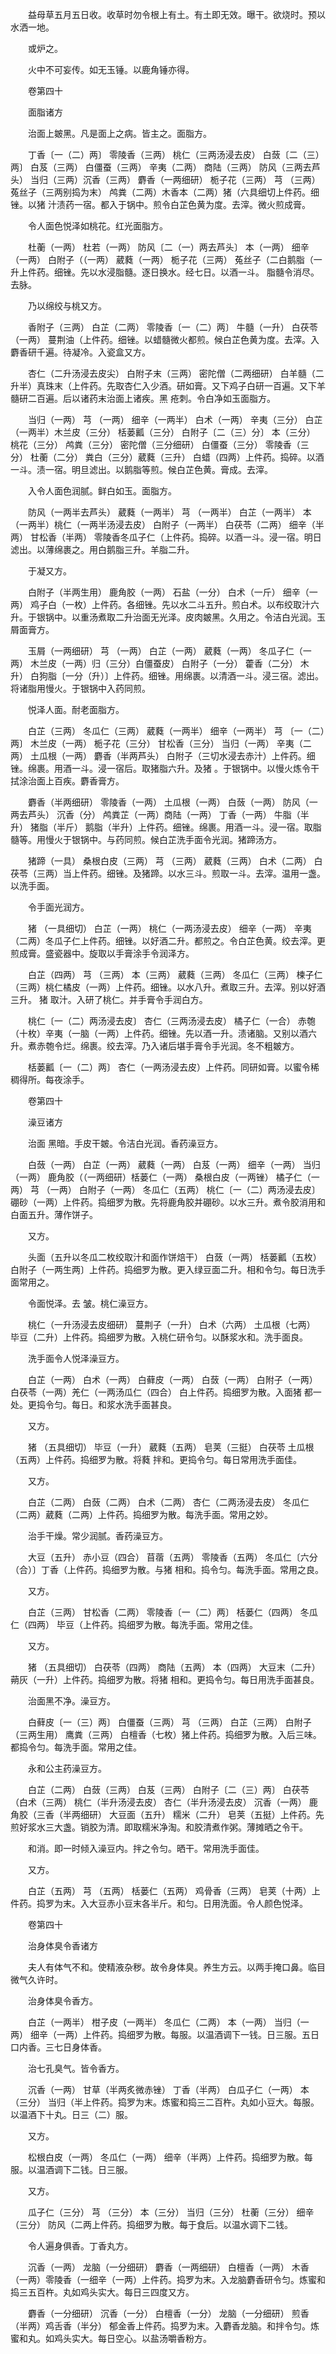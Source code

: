 <!-- { "loadSidebar": true } -->
　　益母草五月五日收。收草时勿令根上有土。有土即无效。曝干。欲烧时。预以水洒一地。

　　或炉之。

　　火中不可妄传。如无玉锤。以鹿角锤亦得。

　　卷第四十

　　面脂诸方

　　治面上皴黑。凡是面上之病。皆主之。面脂方。

　　丁香〔一（二）两〕 零陵香（三两） 桃仁（三两汤浸去皮） 白蔹〔二（三）两〕 白芨（三两） 白僵蚕（三两） 辛夷（二两） 商陆（三两） 防风（三两去芦头） 当归（三两）沉香（三两） 麝香（一两细研） 栀子花（三两） 芎 （三两） 菟丝子（三两别捣为末） 鸬粪（二两）木香本（二两）猪（六具细切上件药。细锉。以猪 汁渍药一宿。都入于锅中。煎令白芷色黄为度。去滓。微火煎成膏。

　　令人面色悦泽如桃花。红光面脂方。

　　杜蘅（一两） 杜若（一两） 防风〔二（一）两去芦头〕 本（一两） 细辛（一两） 白附子（（一两） 葳蕤（一两） 栀子花（三两） 菟丝子（二白鹅脂（一升上件药。细锉。先以水浸脂髓。逐日换水。经七日。以酒一斗。 脂髓令消尽。去脉。

　　乃以绵绞与桃又方。

　　香附子（三两） 白芷（二两） 零陵香〔一（二）两〕 牛髓（一升） 白茯苓（一两） 蔓荆油（上件药。细锉。以蜡髓微火都煎。候白芷色黄为度。去滓。入麝香研千遍。待凝冷。入瓷盒又方。

　　杏仁（二升汤浸去皮尖） 白附子末（三两） 密陀僧（二两细研） 白羊髓（二升半）真珠末（上件药。先取杏仁入少酒。研如膏。又下鸡子白研一百遍。又下羊髓研二百遍。后以诸药末治面上诸疾。黑 疮刺。令白净如玉面脂方。

　　当归（一两） 芎 （一两） 细辛（一两半） 白术（一两） 辛夷（三分） 白芷（一两半）木兰皮（三分） 栝蒌瓤（三分） 白附子〔二（三）分〕 本（三分） 桃花（三分） 鸬粪（三分） 密陀僧（三分细研） 白僵蚕（三分） 零陵香（三分） 杜蘅（二分）  粪白（三分）葳蕤（三升） 白蜡（四两）上件药。捣碎。以酒一斗。渍一宿。明旦滤出。以鹅脂等煎。候白芷色黄。膏成。去滓。

　　入令人面色润腻。鲜白如玉。面脂方。

　　防风（一两半去芦头） 葳蕤（一两半） 芎 （一两半） 白芷（一两半） 本（一两半）桃仁（一两半汤浸去皮） 白附子（一两半） 白茯苓（二两） 细辛（半两） 甘松香（半两） 零陵香冬瓜子仁（上件药。捣碎。以酒一斗。浸一宿。明日滤出。以薄绵裹之。用白鹅脂三升。羊脂二升。

　　于凝又方。

　　白附子（半两生用） 鹿角胶（一两） 石盐（一分） 白术（一斤） 细辛（一两） 鸡子白（一枚）上件药。各细锉。先以水二斗五升。煎白术。以布绞取汁六升。于银锅中。以重汤煮取二升治面无光泽。皮肉皴黑。久用之。令洁白光润。玉屑面膏方。

　　玉屑（一两细研） 芎 （一两） 白芷（一两） 葳蕤（一两） 冬瓜子仁（一两） 木兰皮（一两）归（三分）白僵蚕皮） 白附子（一分） 藿香（二分） 木升） 白狗脂〔一分（升）〕上件药。细锉。用绵裹。以清酒一斗。浸三宿。滤出。将诸脂用慢火。于银锅中入药同煎。

　　悦泽人面。耐老面脂方。

　　白芷（三两） 冬瓜仁（三两） 葳蕤（一两半） 细辛（一两半） 芎 〔一（二）两〕 木兰皮（一两） 栀子花（三分） 甘松香（三分） 当归（一两） 辛夷（二两） 土瓜根（一两） 麝香（半两芦头） 白附子（三切水浸去赤汁）上件药。细锉。绵裹。用酒一斗。浸一宿后。取猪脂六升。及猪 。于银锅中。以慢火炼令干拭涂治面上百疾。麝香膏方。

　　麝香（半两细研） 零陵香（一两） 土瓜根（一两） 白蔹（一两） 防风（一两去芦头） 沉香（分） 鸬粪芷（一两）商陆（一两） 丁香（一两） 牛脂（半升） 猪脂（半斤） 鹅脂（半升）上件药。细锉。绵裹。用酒一斗。浸一宿。取脂髓等。用慢火于银锅中。与药同煎。候白芷洗手面令光润。猪蹄汤方。

　　猪蹄（一具） 桑根白皮（三两） 芎 （三两） 葳蕤（三两） 白术（二两） 白茯苓（三两）当上件药。细锉。及猪蹄。以水三斗。煎取一斗。去滓。温用一盏。以洗手面。

　　令手面光润方。

　　猪 （一具细切） 白芷（一两） 桃仁（一两汤浸去皮） 细辛（一两） 辛夷（二两）冬瓜子仁上件药。细锉。以好酒二升。都煎之。令白芷色黄。绞去滓。更煎成膏。盛瓷器中。旋取以手膏涂手令润泽方。

　　白芷（四两） 芎 （三两） 本（三两） 葳蕤（三两） 冬瓜仁（三两） 楝子仁（三两）桃仁橘皮（一两）上件药。细锉。以水八升。煮取三升。去滓。别以好酒三升。 猪 取汁。入研了桃仁。并手膏令手润白方。

　　桃仁〔一（二）两汤浸去皮〕 杏仁（三两汤浸去皮） 橘子仁（一合） 赤匏（十枚）辛夷（一脑（一两）上件药。细锉。先以酒一升。渍诸脑。又别以酒六升。煮赤匏令烂。绵裹。绞去滓。乃入诸后堪手膏令手光润。冬不粗皴方。

　　栝蒌瓤〔一（二）两〕 杏仁（一两汤浸去皮）上件药。同研如膏。以蜜令稀稠得所。每夜涂手。

　　卷第四十

　　澡豆诸方

　　治面 黑暗。手皮干皴。令洁白光润。香药澡豆方。

　　白蔹（一两） 白芷（一两） 葳蕤（一两） 白芨（一两） 细辛（一两） 当归（一两） 鹿角胶（（一两细研）栝蒌仁（一两） 桑根白皮（一两锉） 橘子仁（一两） 芎 （一两） 白附子（一两） 冬瓜仁（五两） 桃仁〔一（二）两汤浸去皮〕 硼砂（一两）上件药。捣细罗为散。先将鹿角胶并硼砂。以水三升。煮令胶消用和白面五升。薄作饼子。

　　又方。

　　头面（五升以冬瓜二枚绞取汁和面作饼焙干） 白蔹（一两） 栝蒌瓤（五枚） 白附子（一两生两〕上件药。捣细罗为散。更入绿豆面二升。相和令匀。每日洗手面常用之。

　　令面悦泽。去 皱。桃仁澡豆方。

　　桃仁（一升汤浸去皮细研） 蔓荆子（一升） 白术（六两） 土瓜根（七两） 毕豆（二升）上件药。捣细罗为散。入桃仁研令匀。以酥浆水和。洗手面良。

　　洗手面令人悦泽澡豆方。

　　白芷（一两） 白术（一两） 白藓皮（一两） 白蔹（一两） 白附子（一两） 白茯苓（一两）羌仁（一两汤瓜仁（四合） 白上件药。捣细罗为散。入面猪 都一处。更捣令匀。每日。和浆水洗手面甚良。

　　又方。

　　猪 （五具细切） 毕豆（一升） 葳蕤（五两） 皂荚（三挺） 白茯苓 土瓜根（五两）上件药。捣细罗为散。将蕤 拌和。更捣令匀。每日常用洗手面佳。

　　又方。

　　白芷（二两） 白蔹（二两） 白术（二两） 杏仁（二两汤浸去皮） 冬瓜仁（二两）葳蕤（二两）上件药。捣细罗为散。每洗手面。常用之妙。

　　治手干燥。常少润腻。香药澡豆方。

　　大豆（五升） 赤小豆（四合） 苜蓿（五两） 零陵香（五两） 冬瓜仁〔六分（合）〕丁香（上件药。捣细罗为散。与猪 相和。捣令匀。每洗手面。常用之良。

　　又方。

　　白芷（三两） 甘松香（二两） 零陵香〔一（二）两〕 栝蒌仁（四两） 冬瓜仁（四两） 毕豆（上件药。捣细罗为散。每洗手面。常用之佳。

　　又方。

　　猪 （五具细切） 白茯苓（四两） 商陆（五两） 本（四两） 大豆末（二升） 蒴灰（一升）上件药。捣细罗为散。将猪 相和。更捣令匀。每日用洗手面甚良。

　　治面黑不净。澡豆方。

　　白藓皮〔一（三）两〕 白僵蚕（三两） 芎 （三两） 白芷（三两） 白附子（三两生用） 鹰粪（三两） 白檀香（七枚）猪上件药。捣细罗为散。入后三味。都捣令匀。每洗手面。常用之佳。

　　永和公主药澡豆方。

　　白芷（二两） 白蔹（三两） 白芨（三两） 白附子〔二（三）两〕 白茯苓（白术（三两） 桃仁（半升汤浸去皮） 杏仁（半升汤浸去皮） 沉香（一两） 鹿角胶（三香（半两细研） 大豆面（五升） 糯米（二升） 皂荚（五挺）上件药。先煎好浆水三大盏。销胶为清。即取糯米净淘。和胶清煮作粥。薄摊晒之令干。

　　和消。即一时倾入澡豆内。拌之令匀。晒干。常用洗手面佳。

　　又方。

　　白芷（五两） 芎 （五两） 栝蒌仁（五两） 鸡骨香（三两） 皂荚（十两）上件药。捣罗为末。入大豆赤小豆末各半斤。和匀。日用洗面。令人颜色悦泽。

　　卷第四十

　　治身体臭令香诸方

　　夫人有体气不和。使精液杂秽。故令身体臭。养生方云。以两手掩口鼻。临目微气久许时。

　　治身体臭令香方。

　　白芷（一两半） 柑子皮（一两半） 冬瓜仁（二两） 本（一两） 当归（一两） 细辛（一两）上件药。捣细罗为散。每服。以温酒调下一钱。日三服。五日口内香。三七日身体香。

　　治七孔臭气。皆令香方。

　　沉香（一两） 甘草（半两炙微赤锉） 丁香（半两） 白瓜子仁（一两） 本（三分） 当归（半上件药。捣罗为末。炼蜜和捣三二百杵。丸如小豆大。每服。以温酒下十丸。日三（二）服。

　　又方。

　　松根白皮（一两） 冬瓜仁（一两） 细辛（半两）上件药。捣细罗为散。每服。以温酒调下二钱。日三服。

　　又方。

　　瓜子仁（三分） 芎 （三分） 本（三分） 当归（三分） 杜蘅（三分） 细辛（三分） 防风（二两上件药。捣细罗为散。每于食后。以温水调下二钱。

　　令人遍身俱香。丁香丸方。

　　沉香（一两） 龙脑（一分细研） 麝香（一两细研） 白檀香（一两） 木香（一两）零陵香（一细辛（一两）上件药。捣罗为末。入龙脑麝香研令匀。炼蜜和捣三五百杵。丸如鸡头实大。每日三四度又方。

　　麝香（一分细研） 沉香（一分） 白檀香（一分） 龙脑（一分细研） 煎香（半两）鸡舌香（半分） 郁金香上件药。捣罗为末。入麝香龙脑。和拌令匀。炼蜜和丸。如鸡头实大。每日空心。以盐汤嚼香粉方。

